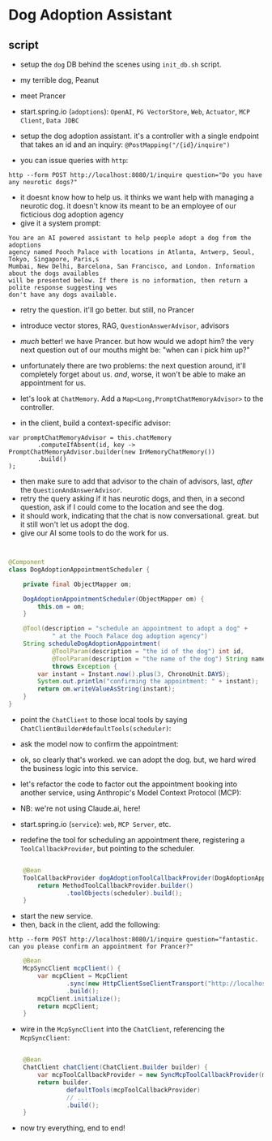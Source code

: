 # Dog Adoption Assistant

## script

- setup the `dog` DB behind the scenes using `init_db.sh` script.
- my terrible dog, Peanut
- meet Prancer
- start.spring.io (`adoptions`):  `OpenAI`, `PG VectorStore`, `Web`, `Actuator`, `MCP Client`, `Data JDBC`

- setup the dog adoption assistant. it's a controller with a single endpoint that takes an id and an inquiry: `@PostMapping("/{id}/inquire")`

- you can issue queries with `http`:

```shell
http --form POST http://localhost:8080/1/inquire question="Do you have any neurotic dogs?"
```
- it doesnt know how to help us. it thinks we want help with managing a neurotic dog. it doesn't know its meant to be an employee of our ficticious dog adoption agency
- give it a system prompt:

```text
You are an AI powered assistant to help people adopt a dog from the adoptions
agency named Pooch Palace with locations in Atlanta, Antwerp, Seoul, Tokyo, Singapore, Paris,s
Mumbai, New Delhi, Barcelona, San Francisco, and London. Information about the dogs availables
will be presented below. If there is no information, then return a polite response suggesting wes
don't have any dogs available.
```

- retry the question. it'll go better. but still, no Prancer

- introduce vector stores, RAG, `QuestionAnswerAdvisor`, advisors

- _much_ better! we have Prancer. but how would we adopt him? the very next question out of our mouths might be: "when can i pick him up?"
- unfortunately there are two problems: the next question around, it'll completely forget about us. _and_, worse, it won't be able to make an appointment for us.

- let's look at `ChatMemory`. Add a `Map<Long,PromptChatMemoryAdvisor>` to the controller.
- in the client, build a context-specific advisor:

```        
var promptChatMemoryAdvisor = this.chatMemory
        .computeIfAbsent(id, key -> PromptChatMemoryAdvisor.builder(new InMemoryChatMemory())
        .build()
);
```

- then make sure to add that advisor to the chain of advisors, last, _after_ the `QuestionAndAnswerAdvisor`.
- retry the query asking if it has neurotic dogs, and then, in a second question, ask if I could come to the location and see the dog.
- it should work, indicating that the chat is now conversational. great. but it still won't let us adopt the dog.
- give our AI some tools to do the work for us.

```java


@Component
class DogAdoptionAppointmentScheduler {

    private final ObjectMapper om;

    DogAdoptionAppointmentScheduler(ObjectMapper om) {
        this.om = om;
    }

    @Tool(description = "schedule an appointment to adopt a dog" +
            " at the Pooch Palace dog adoption agency")
    String scheduleDogAdoptionAppointment(
            @ToolParam(description = "the id of the dog") int id,
            @ToolParam(description = "the name of the dog") String name)
            throws Exception {
        var instant = Instant.now().plus(3, ChronoUnit.DAYS);
        System.out.println("confirming the appointment: " + instant);
        return om.writeValueAsString(instant);
    }
}


```

- point the `ChatClient` to those local tools by saying `ChatClientBuilder#defaultTools(scheduler)`:
- ask the model now to confirm the appointment: 

- ok, so clearly that's worked. we can adopt the dog. but, we hard wired the business logic into this service.
- let's refactor the code to factor out the appointment booking into another service, using Anthropic's Model Context Protocol (MCP):
- NB: we're not using Claude.ai, here!
- start.spring.io (`service`): `web`, `MCP Server`, etc.
- redefine the tool for scheduling an appointment there, registering a `ToolCallbackProvider`, but pointing to the scheduler.

```java

    @Bean
    ToolCallbackProvider dogAdoptionToolCallbackProvider(DogAdoptionAppointmentScheduler scheduler) {
        return MethodToolCallbackProvider.builder()
                .toolObjects(scheduler).build();
    }

```

- start the new service.
- then, back in the client, add the following: 

```shell
http --form POST http://localhost:8080/1/inquire question="fantastic. can you please confirm an appointment for Prancer?"
```

```java
    @Bean
    McpSyncClient mcpClient() {
        var mcpClient = McpClient
                .sync(new HttpClientSseClientTransport("http://localhost:8080"))
                .build();
        mcpClient.initialize();
        return mcpClient;
    } 
```

- wire in the `McpSyncClient` into the `ChatClient`, referencing the `McpSyncClient`:

```java

    @Bean
    ChatClient chatClient(ChatClient.Builder builder) {
        var mcpToolCallbackProvider = new SyncMcpToolCallbackProvider(mcpSyncClient);
        return builder.
                defaultTools(mcpToolCallbackProvider)
                // ... 
                .build();
    }
```

- now try everything, end to end! 
